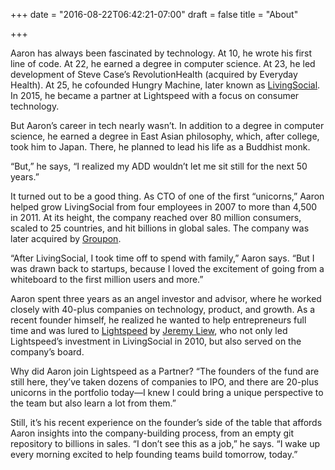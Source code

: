 +++
date = "2016-08-22T06:42:21-07:00"
draft = false
title = "About"

+++

Aaron has always been fascinated by technology. At 10, he wrote his first line of code. At 22, he earned a degree in computer science. At 23, he led development of Steve Case’s RevolutionHealth (acquired by Everyday Health). At 25, he cofounded Hungry Machine, later known as <a href="livingsocial.com">LivingSocial</a>. In 2015, he became a partner at Lightspeed with a focus on consumer technology.

But Aaron’s career in tech nearly wasn’t. In addition to a degree in computer science, he earned a degree in East Asian philosophy, which, after college, took him to Japan. There, he planned to lead his life as a Buddhist monk.

“But,” he says, “I realized my ADD wouldn’t let me sit still for the next 50 years.”

It turned out to be a good thing. As CTO of one of the first “unicorns,” Aaron helped grow LivingSocial from four employees in 2007 to more than 4,500 in 2011. At its height, the company reached over 80 million consumers, scaled to 25 countries, and hit billions in global sales. The company was later acquired by <a href="groupon.com">Groupon</a>.

“After LivingSocial, I took time off to spend with family,” Aaron says. “But I was drawn back to startups, because I loved the excitement of going from a whiteboard to the first million users and more.”

Aaron spent three years as an angel investor and advisor, where he worked closely with 40-plus companies on technology, product, and growth. As a recent founder himself, he realized he wanted to help entrepreneurs full time and was lured to <a href="lsvp.com">Lightspeed</a> by <a href="https://lsvp.com/team/jeremy-liew/">Jeremy Liew</a>, who not only led Lightspeed’s investment in LivingSocial in 2010, but also served on the company’s board.

Why did Aaron join Lightspeed as a Partner? “The founders of the fund are still here, they’ve taken dozens of companies to IPO, and there are 20-plus unicorns in the portfolio today—I knew I could bring a unique perspective to the team but also learn a lot from them.”

Still, it’s his recent experience on the founder’s side of the table that affords Aaron insights into the company-building process, from an empty git repository to billions in sales. “I don’t see this as a job,” he says. “I wake up every morning excited to help founding teams build tomorrow, today.”


<br />
